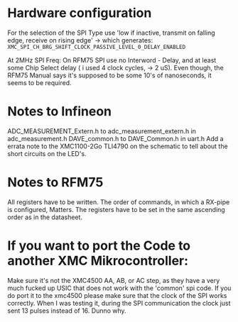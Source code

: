 # Hardware configuration
For the selection of the SPI Type use 'low if inactive, transmit on falling edge, receive on rising edge' -> which generates: `XMC_SPI_CH_BRG_SHIFT_CLOCK_PASSIVE_LEVEL_0_DELAY_ENABLED`

At 2MHz SPI Freq:
On RFM75 SPI use no Interword - Delay, and at least some Chip Select delay ( i used 4 clock cycles, -> 2 uS). Even though, the RFM75 Manual says it's supposed to be some 10's of nanoseconds, it seems to be required.


# Notes to Infineon
ADC\_MEASUREMENT\_Extern.h to adc_measurement_extern.h in adc_measurement.h
DAVE\_common.h to DAVE\_Common.h in uart.h
Add a errata note to the XMC1100-2Go TLI4790 on the schematic to 
tell about the short circuits on the LED's.


# Notes to RFM75 
All registers have to be written. 
The order of commands, in which a RX-pipe is configured, Matters. 
The registers have to be set in the same ascending order as in the datasheet. 

# If you want to port the Code to another XMC Mikrocontroller:
Make sure it's not the XMC4500 AA, AB, or AC step, as they have a very much fucked up USIC that does not work
with the 'common' spi code. If you do port it to the xmc4500 please make sure that the clock of the SPI works correctly.
When I was testing it, during the SPI communication the clock just sent 13 pulses instead of 16. Dunno why.
